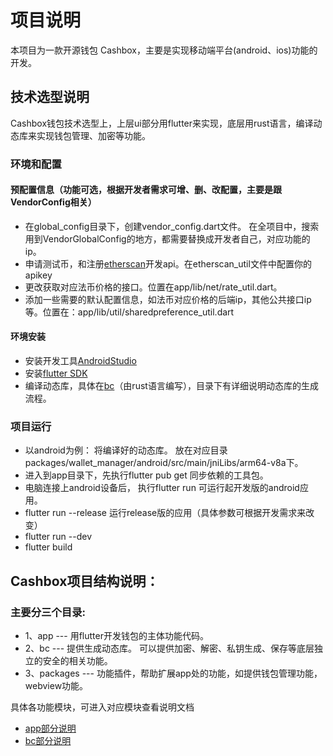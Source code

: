 # 项目说明
本项目为一款开源钱包 Cashbox，主要是实现移动端平台(android、ios)功能的开发。

## 技术选型说明
Cashbox钱包技术选型上，上层ui部分用flutter来实现，底层用rust语言，编译动态库来实现钱包管理、加密等功能。

### 环境和配置
#### 预配置信息（功能可选，根据开发者需求可增、删、改配置，主要是跟VendorConfig相关）
-  在global_config目录下，创建vendor_config.dart文件。  在全项目中，搜索用到VendorGlobalConfig的地方，都需要替换成开发者自己，对应功能的ip。
-  申请测试币，和注册[etherscan](https://etherscan.io/)开发api。在etherscan_util文件中配置你的apikey
-  更改获取对应法币价格的接口。位置在app/lib/net/rate_util.dart。
-  添加一些需要的默认配置信息，如法币对应价格的后端ip，其他公共接口ip等。位置在：app/lib/util/sharedpreference_util.dart

#### 环境安装
-  安装开发工具[AndroidStudio](https://developer.android.com/studio/index.html)
-  安装[flutter SDK](https://flutterchina.club/get-started/install/)
-  编译动态库，具体在[bc](https://github.com/scryinfo/cashbox/blob/master/bc/README.md)（由rust语言编写），目录下有详细说明动态库的生成流程。

### 项目运行
   - 以android为例： 将编译好的动态库。 放在对应目录packages/wallet_manager/android/src/main/jniLibs/arm64-v8a下。
   - 进入到app目录下，先执行flutter pub get 同步依赖的工具包。
   - 电脑连接上android设备后， 执行flutter run    可运行起开发版的android应用。
   - flutter run --release 运行release版的应用（具体参数可根据开发需求来改变）
   - flutter run --dev
   - flutter build

## Cashbox项目结构说明：
### 主要分三个目录:
- 1、app --- 用flutter开发钱包的主体功能代码。
- 2、bc --- 提供生成动态库。 可以提供加密、解密、私钥生成、保存等底层独立的安全的相关功能。
- 3、packages --- 功能插件，帮助扩展app处的功能，如提供钱包管理功能，webview功能。

具体各功能模块，可进入对应模块查看说明文档
- [app部分说明](https://github.com/scryinfo/cashbox/blob/master/app/README.md)
- [bc部分说明](https://github.com/scryinfo/cashbox/blob/master/bc/README.md)

